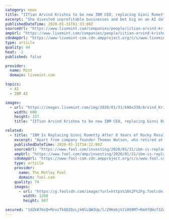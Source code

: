 ```yaml
---
category: news
title: "IITian Arvind Krishna to be new IBM CEO, replacing Ginni Rometty"
excerpt: "She divested unprofitable businesses and bet big on an AI data-analytics tool called Watson. Yet the efforts were stymied by the emergence of a new competitor in the delivery of computing over the internet: Amazon.com Inc. During one particularly painful several-year stretch, IBM’s sales declined for 17 quarters in a row. For its part ..."
publishedDateTime: 2020-01-31T01:33:00Z
sourceUrl: "https://www.livemint.com/companies/people/iitian-arvind-krishna-to-be-new-ibm-ceo-replacing-ginni-rometty-11580433012738.html"
ampUrl: "https://www.livemint.com/companies/people/iitian-arvind-krishna-to-be-new-ibm-ceo-replacing-ginni-rometty/amp-11580433012738.html"
cdnAmpUrl: "https://www-livemint-com.cdn.ampproject.org/c/s/www.livemint.com/companies/people/iitian-arvind-krishna-to-be-new-ibm-ceo-replacing-ginni-rometty/amp-11580433012738.html"
type: article
quality: 44
heat: -1
published: false

provider:
  name: Mint
  domain: livemint.com

topics:
  - AI
  - IBM AI

images:
  - url: "https://images.livemint.com/img/2020/01/31/600x338/Arvind_Krishna_134_1580434051152.jpg"
    width: 600
    height: 337
    title: "IITian Arvind Krishna to be new IBM CEO, replacing Ginni Rometty"

related:
  - title: "IBM Is Replacing Ginni Rometty After 8 Years of Rocky Results"
    excerpt: "Apart from company founder Thomas Watson, who retired at the sprightly age of 82 ... As much as I appreciated Rometty's ideas, I'm excited to see Arvind Krishna's artificial intelligence focus and Jim Whitehurst's open-source mentality steering IBM into the next decade."
    publishedDateTime: 2020-01-31T14:12:00Z
    sourceUrl: "https://www.fool.com/investing/2020/01/31/ibm-is-replacing-ginny-rometty-after-8-years-of-ro.aspx"
    ampUrl: "https://www.fool.com/amp/investing/2020/01/31/ibm-is-replacing-ginny-rometty-after-8-years-of-ro.aspx"
    cdnAmpUrl: "https://www-fool-com.cdn.ampproject.org/c/s/www.fool.com/amp/investing/2020/01/31/ibm-is-replacing-ginny-rometty-after-8-years-of-ro.aspx"
    type: article
    provider:
      name: The Motley Fool
      domain: fool.com
    quality: 74
    images:
      - url: "https://g.foolcdn.com/image/?url=https%3A%2F%2Fg.foolcdn.com%2Feditorial%2Fimages%2F555611%2Fibm-ceo-arvind-krishna.jpg&w=1200&op=resize"
        width: 1200
        height: 907

secured: "1dZkB7HzQ+MzxzTk8O2DzLjkNlLQW3Up/l/29KebjVJi009MT+RmXfQHzf3ZoaoDq24Lmvtpg29YMyEebZDR/VljKdH9LUXP2FL6LFQ8KLNzZrJXUOckC5gKUOdbN5LpeEZZALf987Q+JSScWPBLkCuY768N/9sk3PqvZiB+aZe4C/tV/yPCCDz9h+IHgenSFmC97CVZxkeOy1DqExHSvtBXOQ/HDBZnR2M3tjmC/ywqACY72m/SAVjnNxNidWq6mg0/pozspxh44QCMHUkZoAXVyEyMruM/YgN315th4NkKISUkjW6f8jXkE6jkauRbaWRKISNCpoZa86hi/NJsvDOMbxzz2EeUP5cbDhLEJTlt9ky9/4Dmf+OT00VLaJlxuBE3e02L/qRfsstgG1uFaJy+i5eKc40s25eE0LK9m8EUb8EyYWCaq6ifXl+DdT82Qz3WpILbxMx1ZRKbzC4UNzxKz01najCfmtkHmQnfX7c=;c/KaiNRiu8l3b7VFKXHPKA=="
---
```


